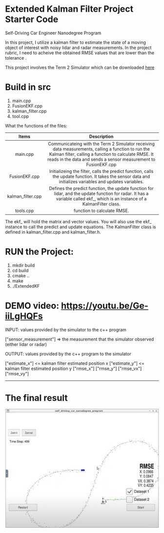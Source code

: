 # Extended Kalman Filter Project Starter Code
Self-Driving Car Engineer Nanodegree Program

In this project, I utilize a kalman filter to estimate the state of a moving object of interest with noisy lidar and radar measurements. In the project rubric, I need to acheive the obtained RMSE values that are lower than the tolerance . 

This project involves the Term 2 Simulator which can be downloaded [here](https://github.com/udacity/self-driving-car-sim/releases)

# Build in src

1. main.cpp
2. FusionEKF.cpp
3. kalman_filter.cpp
4. tool.cpp

What the functions of the files:

| Items   			|    Description 									| 
|:-----------------------------:|:-----------------------------------------------------:| 
| main.cpp        				| Communicateing with the Term 2 Simulator receiving data measurements, calling a function to run the Kalman filter, calling a function to calculate RMSE.	It reads in the data and sends a sensor measurement to FusionEKF.cpp		|                             
| FusionEKF.cpp  					|  Initializeing the filter, calls the predict function, calls the update function. It	takes the sensor data and initializes variables and updates variables. 							|
| kalman_filter.cpp | Defines the predict function, the update function for lidar, and the update function for radar. It has a variable called ekf_, which is an instance of a KalmanFilter class. 												|
| tools.cpp		      			| function to calculate RMSE.							|

The ekf_ will hold the matrix and vector values. You will also use the ekf_ instance to call the predict and update equations.
The KalmanFilter class is defined in kalman_filter.cpp and kalman_filter.h. 

# RUN the Project:

1. mkdir build
2. cd build
3. cmake ..
4. make
5. ./ExtendedKF

# DEMO video: https://youtu.be/Ge-iiLgHQFs


INPUT: values provided by the simulator to the c++ program

["sensor_measurement"] => the measurement that the simulator observed (either lidar or radar)

OUTPUT: values provided by the c++ program to the simulator

["estimate_x"] <= kalman filter estimated position x
["estimate_y"] <= kalman filter estimated position y
["rmse_x"]
["rmse_y"]
["rmse_vx"]
["rmse_vy"]

---
# The final result
![Image1](./EKF-1.png)



